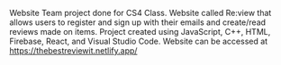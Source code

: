 Website Team project done for CS4 Class. Website called Re:view that allows users to register and sign up with their emails and create/read reviews made on items. Project created using JavaScript, C++, HTML, Firebase, React, and Visual Studio Code.
Website can be accessed at https://thebestreviewit.netlify.app/ 

